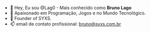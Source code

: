 - 👋 Hey, Eu sou @Lag0 - Mais conhecido como **Bruno Lago**
- 👀 Apaixonado em Programação, Jogos e no Mundo Tecnológico.
- 👑 Founder of SYXS.
- 📫 email de contato profissional: bruno@syxs.com.br
